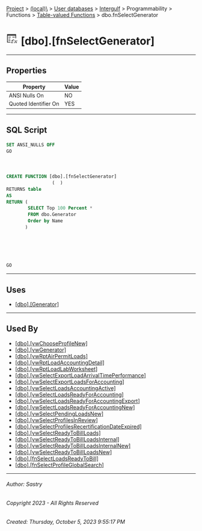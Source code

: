 #### 

[Project](../../../../../../index.md) > [(local)\\](../../../../../index.md) > [User databases](../../../../index.md) > [Intergulf](../../../index.md) > Programmability > Functions > [Table-valued Functions](Table-valued_Functions.md) > dbo.fnSelectGenerator

# ![Table-valued Functions](../../../../../../Images/Function_Table32.png) [dbo].[fnSelectGenerator]

---

## <a name="#properties"></a>Properties

| Property | Value |
|---|---|
| ANSI Nulls On | NO |
| Quoted Identifier On | YES |


---

## <a name="#sqlscript"></a>SQL Script

```sql
SET ANSI_NULLS OFF
GO



CREATE FUNCTION [dbo].[fnSelectGenerator]
                 (  )
RETURNS table
AS
RETURN (
        SELECT Top 100 Percent *
        FROM dbo.Generator
        Order by Name
       )





GO

```


---

## <a name="#uses"></a>Uses

* [[dbo].[Generator]](../../../Tables/dbo_Generator.md)


---

## <a name="#usedby"></a>Used By

* [[dbo].[vwChooseProfileNew]](../../../Views/dbo_vwChooseProfileNew.md)
* [[dbo].[vwGenerator]](../../../Views/dbo_vwGenerator.md)
* [[dbo].[vwRptAirPermitLoads]](../../../Views/dbo_vwRptAirPermitLoads.md)
* [[dbo].[vwRptLoadAccountingDetail]](../../../Views/dbo_vwRptLoadAccountingDetail.md)
* [[dbo].[vwRptLoadLabWorksheet]](../../../Views/dbo_vwRptLoadLabWorksheet.md)
* [[dbo].[vwSelectExportLoadArrivalTimePerformance]](../../../Views/dbo_vwSelectExportLoadArrivalTimePerformance.md)
* [[dbo].[vwSelectExportLoadsForAccounting]](../../../Views/dbo_vwSelectExportLoadsForAccounting.md)
* [[dbo].[vwSelectLoadsAccountingActive]](../../../Views/dbo_vwSelectLoadsAccountingActive.md)
* [[dbo].[vwSelectLoadsReadyForAccounting]](../../../Views/dbo_vwSelectLoadsReadyForAccounting.md)
* [[dbo].[vwSelectLoadsReadyForAccountingExport]](../../../Views/dbo_vwSelectLoadsReadyForAccountingExport.md)
* [[dbo].[vwSelectLoadsReadyForAccountingNew]](../../../Views/dbo_vwSelectLoadsReadyForAccountingNew.md)
* [[dbo].[vwSelectPendingLoadsNew]](../../../Views/dbo_vwSelectPendingLoadsNew.md)
* [[dbo].[vwSelectProfilesInReview]](../../../Views/dbo_vwSelectProfilesInReview.md)
* [[dbo].[vwSelectProfilesRecertificationDateExpired]](../../../Views/dbo_vwSelectProfilesRecertificationDateExpired.md)
* [[dbo].[vwSelectReadyToBillLoads]](../../../Views/dbo_vwSelectReadyToBillLoads.md)
* [[dbo].[vwSelectReadyToBillLoadsInternal]](../../../Views/dbo_vwSelectReadyToBillLoadsInternal.md)
* [[dbo].[vwSelectReadyToBillLoadsInternalNew]](../../../Views/dbo_vwSelectReadyToBillLoadsInternalNew.md)
* [[dbo].[vwSelectReadyToBillLoadsNew]](../../../Views/dbo_vwSelectReadyToBillLoadsNew.md)
* [[dbo].[fnSelectLoadsReadyToBill]](dbo_fnSelectLoadsReadyToBill.md)
* [[dbo].[fnSelectProfileGlobalSearch]](dbo_fnSelectProfileGlobalSearch.md)


---

###### Author:  Sastry

###### Copyright 2023 - All Rights Reserved

###### Created: Thursday, October 5, 2023 9:55:17 PM

